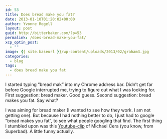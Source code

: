 ```yaml
---
id: 53
title: Does bread make you fat?
date: 2013-01-10T01:20:02+00:00
author: Yvonne Rogell
layout: post
guid: http://bitterbaker.com/?p=53
permalink: /does-bread-make-you-fat/
xcp_optin_post:
  - ""
image: {{ site.baseurl }}/wp-content/uploads/2013/02/graham3.jpg
categories:
  - blog
tags:
  - does bread make you fat
---
```

I started typing ”bread mak” into my Chrome address bar. Didn’t get far before Google interrupted me, trying to figure out what I was looking for. First suggestion: bread maker. Good guess. Second suggestion: bread makes you fat. Say what?

I was aiming for bread maker (I wanted to see how they work. I am not getting one). But because I had nothing better to do, I just had to google ”bread makes you fat”, to see what people googling that find. The first thing I stumbled upon was this [Youtube-clip](http://www.youtube.com/watch?v=ue_KpuWiIO4) of Michael Cera (you know, from Superbad). A little funny actually.
